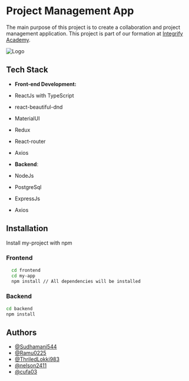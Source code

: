 # Project Management App

The main purpose of this project is to create a collaboration and project management application. This project is part of our formation at [Integrify Academy](https://www.integrify.io/en/academy/).

![Logo](https://i.ibb.co/Xx5nhD6/logo.png)

## Tech Stack

- **Front-end Development:**
- ReactJs with TypeScript
- react-beautiful-dnd
- MaterialUI
- Redux
- React-router
- Axios

- **Backend**:
- NodeJs
- PostgreSql
- ExpressJs
- Axios

## Installation

Install my-project with npm

### Frontend

```bash
  cd frontend
  cd my-app
  npm install // All dependencies will be installed

```

### Backend

```bash
cd backend
npm install
```

## Authors

- [@Sudhamani544](https://github.com/Sudhamani544)
- [@Ramu0225](https://github.com/Ramu0225)
- [@ThriledLokki983](https://github.com/ThriledLokki983)
- [@nelson2411](https://github.com/nelson2411)
- [@cufa03](https://github.com/cufa03)
